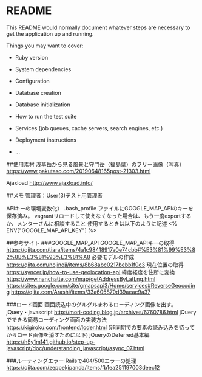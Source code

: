 # README

This README would normally document whatever steps are necessary to get the
application up and running.

Things you may want to cover:

* Ruby version

* System dependencies

* Configuration

* Database creation

* Database initialization

* How to run the test suite

* Services (job queues, cache servers, search engines, etc.)

* Deployment instructions

* ...

##使用素材
浅草岳から見る風景と守門岳（福島県）のフリー画像（写真）
https://www.pakutaso.com/20190648165post-21303.html

Ajaxload
http://www.ajaxload.info/

##メモ
管理者：User(3)テスト用管理者

APIキーの環境変数化）
.bash_profile ファイルにGOOGLE_MAP_APIのキーを保存済み。
vagrantリロードして使えなくなった場合は、もう一度exportするか、メンターさんに相談すること
使用するときは以下のように記述
<% ENV["GOOGLE_MAP_API_KEY"] %>

##参考サイト
###GOOGLE_MAP_API
GOOGLE_MAP_APIキーの取得
https://qiita.com/tiara/items/4a1c98418917a0e74cbb#%E3%81%99%E3%82%8B%E3%81%93%E3%81%A8
必要モデルの作成
https://qiita.com/nojinoji/items/8b68abc0217bebb1f0c3
現在位置の取得
https://syncer.jp/how-to-use-geolocation-api
緯度経度を住所に変換
https://www.nanchatte.com/map/getAddressByLatLng.html
https://sites.google.com/site/gmapsapi3/Home/services#ReverseGeocoding
https://qiita.com/Arashi/items/33a605870d39aeac9a37

###ロード画面
画面読込中のグルグルまわるローディング画像を出す。jQuery・javascript
http://mori-coding.blog.jp/archives/6760786.html
jQueryでできる簡易ローディング画面の実装方法
https://kigiroku.com/frontend/loder.html
(非同期での要素の読み込みを待ってからロード画像を消すために以下)
jQueryのDeferred基本編
https://h5y1m141.github.io/step-up-javascript/doc/understanding_javascript/async_07.html

###ルーティングエラー
Railsで404/500エラーの処理
https://qiita.com/zeppekipanda/items/fb1ea251197003deec12